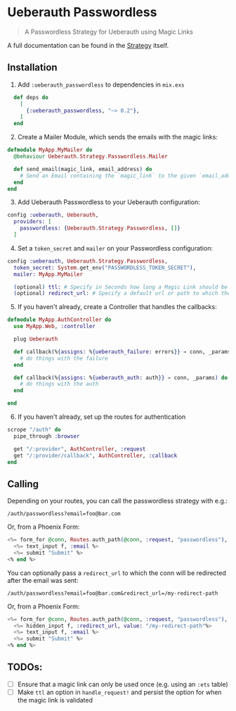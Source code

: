 # Ueberauth Passwordless
> A Passwordless Strategy for Ueberauth using Magic Links

A full documentation can be found in the [Strategy](https://github.com/STUDITEMPS/ueberauth_passwordless/blob/master/lib/ueberauth/strategy/passwordless.ex) itself.

## Installation
1. Add `:ueberauth_passwordless` to dependencies in `mix.exs`
```elixir
  def deps do
    [
      {:ueberauth_passwordless, "~> 0.2"},
    ]
  end
```

2. Create a Mailer Module, which sends the emails with the magic links:
```elixir
defmodule MyApp.MyMailer do
  @behaviour Ueberauth.Strategy.Passwordless.Mailer

  def send_email(magic_link, email_address) do
    # Send an Email containing the `magic_link` to the given `email_address`
  end
end
```

3. Add Ueberauth Passwordless to your Ueberauth configuration:
```elixir
config :ueberauth, Ueberauth,
  providers: [
    passwordless: {Ueberauth.Strategy.Passwordless, []}
  ]
```

4. Set a `token_secret` and `mailer` on your Passwordless configuration:
```elixir
config :ueberauth, Ueberauth.Strategy.Passwordless,
  token_secret: System.get_env("PASSWORDLESS_TOKEN_SECRET"),
  mailer: MyApp.MyMailer

  (optional) ttl: # Specify in Seconds how long a Magic Link should be valid
  (optional) redirect_url: # Specify a default url or path to which the conn is redirected after the Email is sent
```

5. If you haven't already, create a Controller that handles the callbacks:
```elixir
defmodule MyApp.AuthController do
  use MyApp.Web, :controller

  plug Ueberauth

  def callback(%{assigns: %{ueberauth_failure: errors}} = conn, _params) do
    # do things with the failure
  end

  def callback(%{assigns: %{ueberauth_auth: auth}} = conn, _params) do
    # do things with the auth
  end

end
```

6. If you haven't already, set up the routes for authentication
```elixir
scrope "/auth" do
  pipe_through :browser

  get "/:provider", AuthController, :request
  get "/:provider/callback", AuthController, :callback
end
```

## Calling
Depending on your routes, you can call the passwordless strategy with e.g.:
```
/auth/passwordless?email=foo@bar.com
```

Or, from a Phoenix Form:
```elixir
<%= form_for @conn, Routes.auth_path(@conn, :request, "passwordless"), [method: get], fn f -> %>
  <%= text_input f, :email %>
  <%= submit "Submit" %>
<% end %>
```

You can optionally pass a `redirect_url` to which the conn will be redirected after the email was sent:
```
/auth/passwordless?email=foo@bar.com&redirect_url=/my-redirect-path
```

Or, from a Phoenix Form:
```elixir
<%= form_for @conn, Routes.auth_path(@conn, :request, "passwordless"), [method: get], fn f -> %>
  <%= hidden_input f, :redirect_url, value: "/my-redirect-path"%>
  <%= text_input f, :email %>
  <%= submit "Submit" %>
<% end %>
```

## TODOs:
- [ ] Ensure that a magic link can only be used once (e.g. using an `:ets` table)
- [ ] Make `ttl` an option in `handle_request!` and persist the option for when the magic link is validated
